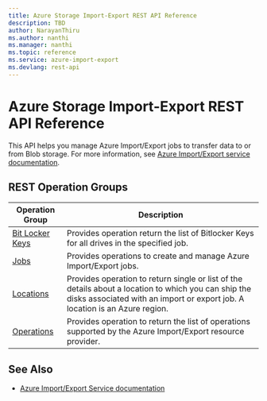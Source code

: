 ```yaml
---
title: Azure Storage Import-Export REST API Reference
description: TBD
author: NarayanThiru
ms.author: nanthi
ms.manager: nanthi
ms.topic: reference
ms.service: azure-import-export
ms.devlang: rest-api
---
```


# Azure Storage Import-Export REST API Reference

This API helps you manage Azure Import/Export jobs to transfer data to or from Blob storage. For more information, see [Azure Import/Export service documentation](/azure/storage/common/storage-import-export-service).

## REST Operation Groups

| Operation Group | Description |
| --- | --- |
| [Bit Locker Keys](xref:management.azure.com.storageimportexport.bitlockerkeys) | Provides operation return the list of Bitlocker Keys for all drives in the specified job. |
| [Jobs](xref:management.azure.com.storageimportexport.jobs) | Provides operations to create and manage Azure Import/Export jobs. |
| [Locations](xref:management.azure.com.storageimportexport.locations) | Provides operation to return single or list of the details about a location to which you can ship the disks associated with an import or export job. A location is an Azure region. |
| [Operations](xref:management.azure.com.storageimportexport.operations) | Provides operation to return the list of operations supported by the Azure Import/Export resource provider. |

## See Also

- [Azure Import/Export Service documentation](/azure/storage/common/storage-import-export-service)
